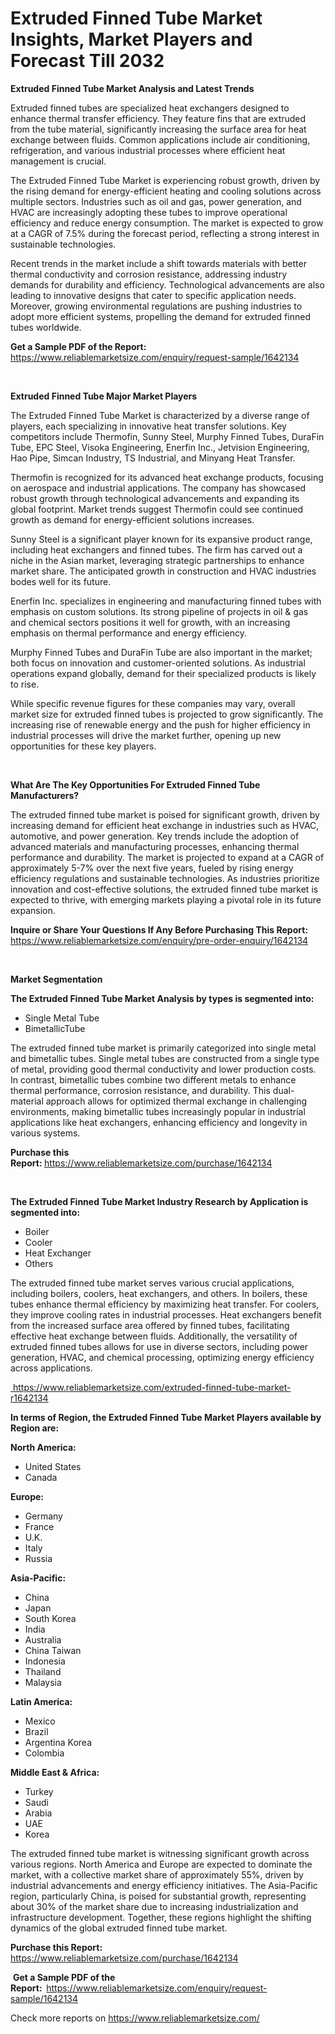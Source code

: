 <p><h1>Extruded Finned Tube Market Insights, Market Players and Forecast Till 2032</h1></p><p><strong>Extruded Finned Tube Market Analysis and Latest Trends</strong></p>
<p><p>Extruded finned tubes are specialized heat exchangers designed to enhance thermal transfer efficiency. They feature fins that are extruded from the tube material, significantly increasing the surface area for heat exchange between fluids. Common applications include air conditioning, refrigeration, and various industrial processes where efficient heat management is crucial.</p><p>The Extruded Finned Tube Market is experiencing robust growth, driven by the rising demand for energy-efficient heating and cooling solutions across multiple sectors. Industries such as oil and gas, power generation, and HVAC are increasingly adopting these tubes to improve operational efficiency and reduce energy consumption. The market is expected to grow at a CAGR of 7.5% during the forecast period, reflecting a strong interest in sustainable technologies.</p><p>Recent trends in the market include a shift towards materials with better thermal conductivity and corrosion resistance, addressing industry demands for durability and efficiency. Technological advancements are also leading to innovative designs that cater to specific application needs. Moreover, growing environmental regulations are pushing industries to adopt more efficient systems, propelling the demand for extruded finned tubes worldwide.</p></p>
<p><strong>Get a Sample PDF of the Report:&nbsp;</strong> <a href="https://www.reliablemarketsize.com/enquiry/request-sample/1642134?utm_campaign=2034&utm_medium=2&utm_source=Github&utm_content=ia&utm_term=22022025&utm_id=extruded-finned-tube">https://www.reliablemarketsize.com/enquiry/request-sample/1642134</a></p>
<p>&nbsp;</p>
<p><strong>Extruded Finned Tube Major Market Players</strong></p>
<p><p>The Extruded Finned Tube Market is characterized by a diverse range of players, each specializing in innovative heat transfer solutions. Key competitors include Thermofin, Sunny Steel, Murphy Finned Tubes, DuraFin Tube, EPC Steel, Visoka Engineering, Enerfin Inc., Jetvision Engineering, Hao Pipe, Simcan Industry, TS Industrial, and Minyang Heat Transfer.</p><p>Thermofin is recognized for its advanced heat exchange products, focusing on aerospace and industrial applications. The company has showcased robust growth through technological advancements and expanding its global footprint. Market trends suggest Thermofin could see continued growth as demand for energy-efficient solutions increases.</p><p>Sunny Steel is a significant player known for its expansive product range, including heat exchangers and finned tubes. The firm has carved out a niche in the Asian market, leveraging strategic partnerships to enhance market share. The anticipated growth in construction and HVAC industries bodes well for its future.</p><p>Enerfin Inc. specializes in engineering and manufacturing finned tubes with emphasis on custom solutions. Its strong pipeline of projects in oil & gas and chemical sectors positions it well for growth, with an increasing emphasis on thermal performance and energy efficiency.</p><p>Murphy Finned Tubes and DuraFin Tube are also important in the market; both focus on innovation and customer-oriented solutions. As industrial operations expand globally, demand for their specialized products is likely to rise.</p><p>While specific revenue figures for these companies may vary, overall market size for extruded finned tubes is projected to grow significantly. The increasing rise of renewable energy and the push for higher efficiency in industrial processes will drive the market further, opening up new opportunities for these key players.</p></p>
<p>&nbsp;</p>
<p><strong>What Are The Key Opportunities For Extruded Finned Tube Manufacturers?</strong></p>
<p><p>The extruded finned tube market is poised for significant growth, driven by increasing demand for efficient heat exchange in industries such as HVAC, automotive, and power generation. Key trends include the adoption of advanced materials and manufacturing processes, enhancing thermal performance and durability. The market is projected to expand at a CAGR of approximately 5-7% over the next five years, fueled by rising energy efficiency regulations and sustainable technologies. As industries prioritize innovation and cost-effective solutions, the extruded finned tube market is expected to thrive, with emerging markets playing a pivotal role in its future expansion.</p></p>
<p><strong>Inquire or Share Your Questions If Any Before Purchasing This Report:</strong> <a href="https://www.reliablemarketsize.com/enquiry/pre-order-enquiry/1642134?utm_campaign=2034&utm_medium=2&utm_source=Github&utm_content=ia&utm_term=22022025&utm_id=extruded-finned-tube">https://www.reliablemarketsize.com/enquiry/pre-order-enquiry/1642134</a></p>
<p>&nbsp;</p>
<p><strong>Market Segmentation</strong></p>
<p><strong>The Extruded Finned Tube Market Analysis by types is segmented into:</strong></p>
<p><ul><li>Single Metal Tube</li><li>BimetallicTube</li></ul></p>
<p><p>The extruded finned tube market is primarily categorized into single metal and bimetallic tubes. Single metal tubes are constructed from a single type of metal, providing good thermal conductivity and lower production costs. In contrast, bimetallic tubes combine two different metals to enhance thermal performance, corrosion resistance, and durability. This dual-material approach allows for optimized thermal exchange in challenging environments, making bimetallic tubes increasingly popular in industrial applications like heat exchangers, enhancing efficiency and longevity in various systems.</p></p>
<p><strong>Purchase this Report:&nbsp;</strong><a href="https://www.reliablemarketsize.com/purchase/1642134?utm_campaign=2034&utm_medium=2&utm_source=Github&utm_content=ia&utm_term=22022025&utm_id=extruded-finned-tube">https://www.reliablemarketsize.com/purchase/1642134</a></p>
<p>&nbsp;</p>
<p><strong>The Extruded Finned Tube Market Industry Research by Application is segmented into:</strong></p>
<p><ul><li>Boiler</li><li>Cooler</li><li>Heat Exchanger</li><li>Others</li></ul></p>
<p><p>The extruded finned tube market serves various crucial applications, including boilers, coolers, heat exchangers, and others. In boilers, these tubes enhance thermal efficiency by maximizing heat transfer. For coolers, they improve cooling rates in industrial processes. Heat exchangers benefit from the increased surface area offered by finned tubes, facilitating effective heat exchange between fluids. Additionally, the versatility of extruded finned tubes allows for use in diverse sectors, including power generation, HVAC, and chemical processing, optimizing energy efficiency across applications.</p></p>
<p><a href="https://www.reliablemarketsize.com/extruded-finned-tube-market-r1642134?utm_campaign=2034&utm_medium=2&utm_source=Github&utm_content=ia&utm_term=22022025&utm_id=extruded-finned-tube">&nbsp;https://www.reliablemarketsize.com/extruded-finned-tube-market-r1642134</a></p>
<p><strong>In terms of Region, the Extruded Finned Tube Market Players available by Region are:</strong></p>
<p>
    <p> <strong> North America: </strong>
        <ul>
            <li>United States</li>
            <li>Canada</li>
        </ul>
        </p> 
    <p> <strong> Europe: </strong>
        <ul>
            <li>Germany</li>
            <li>France</li>
            <li>U.K.</li>
            <li>Italy</li>
            <li>Russia</li>
        </ul>
        </p> 
    <p> <strong> Asia-Pacific: </strong>
        <ul>
            <li>China</li>
            <li>Japan</li>
            <li>South Korea</li>
            <li>India</li>
            <li>Australia</li>
            <li>China Taiwan</li>
            <li>Indonesia</li>
            <li>Thailand</li>
            <li>Malaysia</li>
        </ul>
        </p> 
    <p> <strong> Latin America: </strong>
        <ul>
            <li>Mexico</li>
            <li>Brazil</li>
            <li>Argentina Korea</li>
            <li>Colombia</li>
        </ul>
        </p> 
    <p> <strong> Middle East & Africa: </strong>
        <ul>
            <li>Turkey</li>
            <li>Saudi</li>
            <li>Arabia</li>
            <li>UAE</li>
            <li>Korea</li>
        </ul>
    </p>
    </p>
<p><p>The extruded finned tube market is witnessing significant growth across various regions. North America and Europe are expected to dominate the market, with a collective market share of approximately 55%, driven by industrial advancements and energy efficiency initiatives. The Asia-Pacific region, particularly China, is poised for substantial growth, representing about 30% of the market share due to increasing industrialization and infrastructure development. Together, these regions highlight the shifting dynamics of the global extruded finned tube market.</p></p>
<p><strong>Purchase this Report: </strong><a href="https://www.reliablemarketsize.com/purchase/1642134?utm_campaign=2034&utm_medium=2&utm_source=Github&utm_content=ia&utm_term=22022025&utm_id=extruded-finned-tube">https://www.reliablemarketsize.com/purchase/1642134</a></p>
<p>&nbsp;<strong>Get a Sample PDF of the Report:&nbsp;&nbsp;</strong><a href="https://www.reliablemarketsize.com/enquiry/request-sample/1642134?utm_campaign=2034&utm_medium=2&utm_source=Github&utm_content=ia&utm_term=22022025&utm_id=extruded-finned-tube">https://www.reliablemarketsize.com/enquiry/request-sample/1642134</a></p>
<p><strong></strong></p>
<p>Check more reports on <a href="https://www.reliablemarketsize.com/?utm_campaign=2034&utm_medium=2&utm_source=Github&utm_content=ia&utm_term=22022025&utm_id=extruded-finned-tube">https://www.reliablemarketsize.com/</a></p>